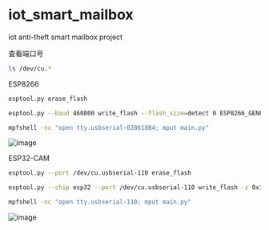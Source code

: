 # iot_smart_mailbox
iot anti-theft smart mailbox project

查看端口号
```bash
ls /dev/cu.*
```

ESP8266
```bash
esptool.py erase_flash
```
```bash
esptool.py --baud 460800 write_flash --flash_size=detect 0 ESP8266_GENERIC-20230426-v1.20.0.bin
```
```bash
mpfshell -nc "open tty.usbserial-028618B4; mput main.py"
```
![image](https://github.com/lfriddong/iot_smart_mailbox/assets/145072574/effccf6a-2a99-4b57-8571-e9f679d0bd5c)


ESP32-CAM
```bash
esptool.py --port /dev/cu.usbserial-110 erase_flash
```

```bash
esptool.py --chip esp32 --port /dev/cu.usbserial-110 write_flash -z 0x1000 ESP32_GENERIC-20231005-v1.21.0.bin
```

```bash
mpfshell -nc "open tty.usbserial-110; mput main.py"
```

![image](https://github.com/lfriddong/iot_smart_mailbox/assets/145072574/d76b61ce-f697-4c25-b80d-29c2c4595488)

